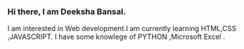 ### Hi there, I am Deeksha Bansal.
I am interested in Web development.I am currently learning HTML,CSS ,JAVASCRIPT. I have some knowlege of PYTHON ,Microsoft Excel .



